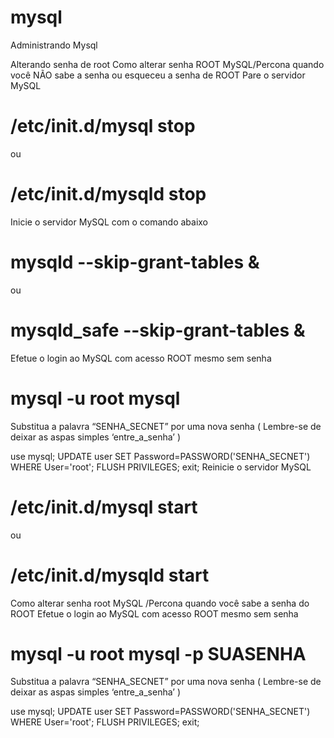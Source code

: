 # mysql
Administrando Mysql 


Alterando senha de root
Como alterar senha ROOT MySQL/Percona quando você NÃO sabe a senha ou esqueceu a senha de ROOT
Pare o servidor MySQL

# /etc/init.d/mysql stop
ou
# /etc/init.d/mysqld stop
Inicie o servidor MySQL com o comando abaixo

# mysqld --skip-grant-tables &
ou
# mysqld_safe --skip-grant-tables &
Efetue o login ao MySQL com acesso ROOT mesmo sem senha

# mysql -u root mysql
Substitua a palavra “SENHA_SECNET” por uma nova senha ( Lembre-se de deixar as aspas simples ‘entre_a_senha’ )

use mysql; UPDATE user SET Password=PASSWORD('SENHA_SECNET') WHERE User='root'; FLUSH PRIVILEGES; exit;
Reinicie o servidor MySQL

# /etc/init.d/mysql start
ou
# /etc/init.d/mysqld start
Como alterar senha root MySQL /Percona quando você sabe a senha do ROOT
Efetue o login ao MySQL com acesso ROOT mesmo sem senha

# mysql -u root mysql -p SUASENHA
Substitua a palavra “SENHA_SECNET” por uma nova senha ( Lembre-se de deixar as aspas simples ‘entre_a_senha’ )

use mysql; UPDATE user SET Password=PASSWORD('SENHA_SECNET') WHERE User='root'; FLUSH PRIVILEGES; exit;
